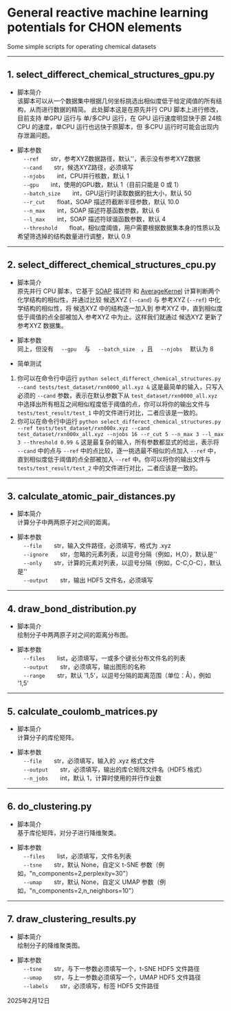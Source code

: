 # General reactive machine learning potentials for CHON elements

Some simple scripts for operating chemical datasets  

---

## 1. select_differect_chemical_structures_gpu.py  
- 脚本简介  
该脚本可以从一个数据集中根据几何坐标挑选出相似度低于给定阈值的所有结构，从而进行数据的精简。
此处脚本这是在原先并行 CPU 脚本上进行修改，目前支持 单GPU 运行与 单/多CPU 运行，在 GPU 运行速度明显快于原 24核CPU 的速度，单CPU 运行也远快于原脚本，但 多CPU 运行时可能会出现内存泄漏问题。

- 脚本参数  
&emsp;`--ref`&emsp;&emsp;str，参考XYZ数据路径，默认''，表示没有参考XYZ数据  
&emsp;`--cand`&emsp;&emsp;str，候选XYZ路径，必须填写  
&emsp;`--njobs`&emsp;&emsp;int，CPU并行核数，默认 1  
&emsp;`--gpu`&emsp;&emsp;int，使用的GPU数，默认 1（目前只能是 0 或 1）  
&emsp;`--batch_size`&emsp;&emsp;int，GPU运行时读取数据的批大小，默认 50  
&emsp;`--r_cut`&emsp;&emsp;float，SOAP 描述符截断半径参数，默认 10.0  
&emsp;`--n_max`&emsp;&emsp;int，SOAP 描述符基函数参数，默认 6  
&emsp;`--l_max`&emsp;&emsp;int，SOAP 描述符球谐函数参数，默认 4  
&emsp;`--threshold`&emsp;&emsp;float，相似度阈值，用户需要根据数据集本身的性质以及希望筛选掉的结构数量进行调整，默认 0.9  

---

## 2. select_differect_chemical_structures_cpu.py  
- 脚本简介  
原先并行 CPU 脚本，它基于 [SOAP](https://singroup.github.io/dscribe/latest/tutorials/descriptors/soap.html#) 描述符 和 [AverageKernel](https://singroup.github.io/dscribe/latest/tutorials/similarity_analysis/kernels.html) 计算判断两个化学结构的相似性，并通过比较 候选XYZ (`--cand`) 与 参考XYZ (`--ref`) 中化学结构的相似性，将 候选XYZ 中的结构逐一加入到 参考XYZ 中，直到相似度低于阈值的点全部被加入 参考XYZ 中为止。这样我们就通过 候选XYZ 更新了 参考XYZ 数据集。

- 脚本参数  
同上，但没有 &emsp;`--gpu`&emsp; 与 &emsp;`--batch_size`&emsp;，且 &emsp;`--njobs`&emsp; 默认为 8

- 简单测试  
1. 你可以在命令行中运行 `python select_differect_chemical_structures.py --cand tests/test_dataset/rxn0000_all.xyz &` 这是最简单的输入，只写入必须的 `--cand` 参数，表示在默认参数下从 `test_dataset/rxn0000_all.xyz` 中选择出所有相互之间相似程度低于阈值的点，你可以将你的输出文件与 `tests/test_result/test_1` 中的文件进行对比，二者应该是一致的。
2. 你可以在命令行中运行 `python select_differect_chemical_structures.py --ref tests/test_dataset/rxn000x.xyz --cand test_dataset/rxn000x_all.xyz --njobs 16 --r_cut 5 --n_max 3 --l_max 3 --threshold 0.99 &` 这是最复杂的输入，所有参数都显式的给出，表示将 `--cand` 中的点与 `--ref` 中的点比较，逐一挑选最不相似的点加入 `--ref` 中，直到相似度低于阈值的点全部被加入 `--ref` 中。你可以将你的输出文件与 `tests/test_result/test_2` 中的文件进行对比，二者应该是一致的。  

---
  
## 3. calculate_atomic_pair_distances.py  
- 脚本简介  
计算分子中两两原子对之间的距离。  

- 脚本参数  
&emsp;`--file`&emsp;&emsp;str，输入文件路径，必须填写，格式为 .xyz  
&emsp;`--ignore`&emsp;&emsp;str，忽略的元素列表，以逗号分隔（例如，H,O），默认是''  
&emsp;`--only`&emsp;&emsp;str，计算的元素对列表，以逗号分隔（例如，C-C,O-C），默认是''  
&emsp;`--output`&emsp;&emsp;str，输出 HDF5 文件名，必须填写  

---

## 4. draw_bond_distribution.py
- 脚本简介  
绘制分子中两两原子对之间的距离分布图。 

- 脚本参数  
&emsp;`--files`&emsp;&emsp;list，必须填写，一或多个键长分布文件名的列表  
&emsp;`--output`&emsp;&emsp;str，必须填写，输出图形的名称  
&emsp;`--range`&emsp;&emsp;str，默认 '1,5'，以逗号分隔的距离范围（单位：Å），例如 '1,5'  

---

## 5. calculate_coulomb_matrices.py  
- 脚本简介  
计算分子的库伦矩阵。  

- 脚本参数  
&emsp;`--file`&emsp;&emsp;str，必须填写，输入的 .xyz 格式文件  
&emsp;`--output`&emsp;&emsp;str，必须填写，输出的库仑矩阵文件名（HDF5 格式）  
&emsp;`--n_jobs`&emsp;&emsp;int，默认 1，计算时使用的并行作业数  

---

## 6. do_clustering.py   
- 脚本简介  
基于库伦矩阵，对分子进行降维聚类。  

- 脚本参数  
&emsp;`--files`&emsp;&emsp;list，必须填写，文件名列表  
&emsp;`--tsne`&emsp;&emsp;str，默认 None，自定义 t-SNE 参数（例如，"n_components=2,perplexity=30"）  
&emsp;`--umap`&emsp;&emsp;str，默认 None，自定义 UMAP 参数（例如，"n_components=2,n_neighbors=10"）  

---

## 7. draw_clustering_results.py  
- 脚本简介  
绘制分子的降维聚类图。   

- 脚本参数  
&emsp;`--tsne`&emsp;&emsp;str，与下一参数必须填写一个，t-SNE HDF5 文件路径  
&emsp;`--umap`&emsp;&emsp;str，与上一参数必须填写一个，UMAP HDF5 文件路径  
&emsp;`--labels`&emsp;&emsp;str，必须填写，标签 HDF5 文件路径  


2025年2月12日
